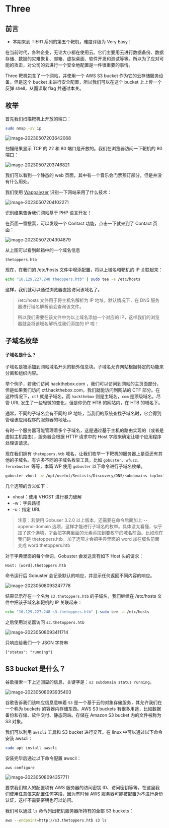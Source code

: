 # Three

## 前言

- 本期来到 TIER1 系列的第五个靶机，难度评级为 Very Easy！

在当前时代，各种企业，无论大小都在使用云。它们主要用云进行数据备份、数据存储、数据的灾难恢复、邮箱、虚拟桌面、软件开发和测试等等。所以为了应对可能的攻击，对公司的云进行一个安全地配置是一件很重要的事情。

Three 靶机包含了一个网站，并使用一个 AWS S3 bucket 作为它的云存储服务设备。但是这个 bucket 未进行安全配置，所以我们可以在这个 bucket 上上传一个反弹 shell，从而读取 flag 并通过本关。



## 枚举

首先我们扫描靶机上开放的端口：

```bash
sudo nmap -sV ip
```

![image-20230507203642068](picture/image-20230507203642068.png)

扫描结果显示 TCP  的 22 和 80 端口是开放的。我们在浏览器访问一下靶机的 80 端口：

![image-20230507203746821](picture/image-20230507203746821.png)

我们可以看到一个静态的 web 页面，其中有一个音乐会门票预订部分，但是并没有什么用处。

我们使用 [Wappalyzer](https://www.wappalyzer.com/apps/) 识别一下网站采用了什么技术：

![image-20230507204102271](picture/image-20230507204102271.png)

识别结果告诉我们网站基于 PHP 语言开发！

在页面一番搜索，可以发现一个 Contact 功能，点击一下就来到了 Contact 页面：

![image-20230507204304879](picture/image-20230507204304879.png)

从上图可以看到邮箱中的一个域名信息

```
thetoppers.htb
```

现在，在我们的 /etc/hosts 文件中增添配置，将以上域名和靶机的 IP 关联起来：

```bash
echo "10.129.227.248 theoppers.htb" | sudo tee -a /etc/hosts
```

这样，我们就可以通过浏览器直接访问该域名了。

> /etc/hosts 文件用于将主机名解析为 IP 地址。默认情况下，在 DNS 服务器进行域名解析前会查询该文件。
>
> 所以我们需要在该文件中为以上域名添加一个对应的 IP，这样我们的浏览器就会将该域名解析成我们添加的 IP 啦！

## 子域名枚举

#### 子域名是什么？

子域名是被添加到网站域名开头的额外信息块。子域名允许网站根据特定的功能来分离和组织内容。

举个例子，若我们访问 hackthebox.com ，我们可以访问到网站的主页面部分。但是如果我们访问 ctf.hackthebox.com，我们就能访问到网站的 CTF 部分。在这种情况下，`ctf` 就是子域名，而 `hackthebox` 则是主域名，`com` 是顶级域名。尽管 URL 发生了一些轻微的变化，但是你仍在 HTB 的网站内，在 HTB 的域名下。

通常，不同的子域名会有不同的 IP 地址，当我们的系统查找子域名时，它会得到管理该应用程序的服务器的地址。。

有时一个服务器可能管理着多个子域名，这是通过基于主机的路由实现的（或者是虚拟主机路由），服务器会根据 HTTP 请求中的 Host 字段来确定让哪个应用程序处理该请求。

现在我们拥有 `thetoppers.htb` 域名，让我们枚举一下靶机的服务器上是否还有其他的子域名。有许多不同的子域名枚举工具，比如 `gobuster`、`wfuzz`、`feroxbuster` 等等，本篇 WP 使用 `gobuster` 以下命令进行子域名枚举。

```bash
gobuster vhost -w /opt/useful/SecLists/Discovery/DNS/subdomains-top1million-5000.txt -u http://thetoppers.htb
```

几个选项的含义如下：

- vhost：使用 VHOST 进行暴力破解
- -w：字典路径
- -u：指定 URL

> 注意：若使用 Gobuser 3.2.0 以上版本，还需要在命令后面加上 --append-domain 选项，这样才能进行子域名的枚举。具体没太看懂，似乎加了这个选项，才会把字典里面的元素添加到要枚举的域名前面。比如现在我们是 thetoppers.htb，加了选项才会把字典里面的 word 加在域名前面变成 word.thetoppers.htb

对于字典里面的每个单词，Gobuster 会发送具有如下 Host 头的请求：

```http
Host: [word].thetoppers.htb
```

命令运行后 Gobuster 会记录默认的响应，并显示任何返回不同内容的响应。

![image-20230508093247778](picture/image-20230508093247778.png)

结果显示存在一个名为 `s3.thetoppers.htb` 的子域名，我们继续在 /etc/hosts 文件中把该子域名和靶机的 IP 关联起来：

```bash
echo "10.129.227.248 s3.thetoppers.htb" | sudo tee -a /etc/hosts
```

之后使用浏览器访问 `s3.thetoppers.htb`

![image-20230508093411714](picture/image-20230508093411714.png)

只响应给我们一个 JSON 字符串

```
{"status": "running"}
```



## S3 bucket 是什么？

谷歌搜索一下上述回显的信息，关键字是：`s3 subdomain status running`。

![image-20230508093935403](picture/image-20230508093935403.png)

谷歌告诉我们该响应信息意味着 `S3` 是一个基于云的对象存储服务，其允许我们在一个称为 buckets 的容器内存储东西。AWS S3 buckets 有很多用途，比如数据备份和存储、软件交付、静态网站。存储在 Amazon S3 bucket 内的文件被称为 S3 对象。

我们可以利用 `awscli` 工具和 S3 bucket 进行交互。在 linux 中可以通过以下命令安装 awscli：

```bash
sudo apt install awscli
```

安装完毕后通过以下命令配置 awscli：

```
aws configure
```

![image-20230508094357711](picture/image-20230508094357711.png)

要求我们输入的配置项有 AWS 服务器的访问密钥 ID、访问密钥等等。在这里我们使用任意值来配置任何字段，因为有时候 AWS 服务器可能被配置为不进行身份认证，这样不需要密钥也可以访问。

我们可以通过 `ls` 命令列出靶机服务器所持有的全部 S3 buckets：

```bash
aws --endpoint=http://s3.thetoppers.htb s3 ls
```

